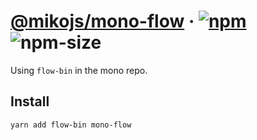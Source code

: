 # [@mikojs/mono-flow][website] · <!-- badges.start -->[![npm][npm-image]][npm-link] ![npm-size][npm-size-image]

[npm-image]: https://img.shields.io/npm/v/@mikojs/mono-flow.svg
[npm-link]: https://www.npmjs.com/package/@mikojs/mono-flow
[npm-size-image]: https://img.shields.io/bundlephobia/minzip/@mikojs/mono-flow.svg

<!-- badges.end -->

[website]: https://mikojs.github.io/core/mono-flow

Using `flow-bin` in the mono repo.

## Install

```sh
yarn add flow-bin mono-flow
```
